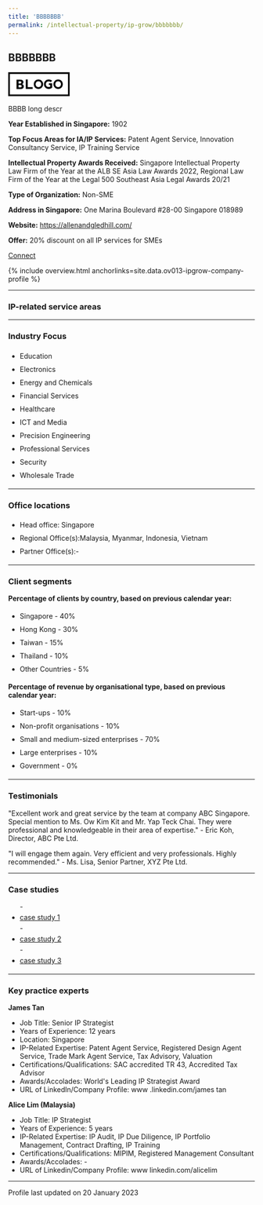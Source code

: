 ```yaml
---
title: 'BBBBBBB'
permalink: /intellectual-property/ip-grow/bbbbbbb/
---
```


## BBBBBBB

<img src='/images/ipgrow/companies/companyB.png' style='width: 25% !important' aria-hidden='true'>

BBBB long descr

<b>Year Established in Singapore:</b> 1902

<b>Top Focus Areas for IA/IP Services:</b> Patent Agent Service, Innovation Consultancy Service, IP Training Service

<b>Intellectual Property Awards Received:</b> Singapore Intellectual Property Law Firm of the Year at the ALB SE Asia Law Awards 2022, Regional Law Firm of the Year at the Legal 500 Southeast Asia Legal Awards 20/21

<b>Type of Organization:</b> Non-SME

<b>Address in Singapore:</b> One Marina Boulevard #28-00 Singapore 018989

<b>Website:</b> <a href='https://allenandgledhill.com/'>https://allenandgledhill.com/</a>

<b>Offer:</b> 20% discount on all IP services for SMEs

<a class='btn' href='https://www.gobusiness.gov.sg' target='_blank' rel='noopener'>Connect</a>

{% include overview.html anchorlinks=site.data.ov013-ipgrow-company-profile %}

---
<a name='ip-related-service-areas'></a>
### IP-related service areas

---
<a name='industry-focus'></a>
### Industry Focus

<ul><li style='line-height: 27px; margin: 0px 0px !important'> Education</li><li style='line-height: 27px; margin: 0px 0px !important'>Electronics</li><li style='line-height: 27px; margin: 0px 0px !important'>Energy and Chemicals</li><li style='line-height: 27px; margin: 0px 0px !important'>Financial Services</li><li style='line-height: 27px; margin: 0px 0px !important'>Healthcare</li><li style='line-height: 27px; margin: 0px 0px !important'>ICT and Media</li><li style='line-height: 27px; margin: 0px 0px !important'>Precision Engineering</li><li style='line-height: 27px; margin: 0px 0px !important'>Professional Services</li><li style='line-height: 27px; margin: 0px 0px !important'>Security</li><li style='line-height: 27px; margin: 0px 0px !important'>Wholesale Trade</li></ul>

---
<a name='office-locations'></a>
### Office locations

<ul>
<li style='line-height: 27px; margin: 0px 0px !important'> Head office: Singapore</li>
<li style='line-height: 27px; margin: 0px 0px !important'> Regional Office(s):Malaysia, Myanmar, Indonesia, Vietnam</li>
<li style='line-height: 27px; margin: 0px 0px !important'> Partner Office(s):-</li>
</ul>

---
<a name='client-segments'></a>
### Client segments

**Percentage of clients by country, based on previous calendar year:**

<ul>
<li style='line-height: 27px; margin: 0px 0px !important'> Singapore - 40%</li>
<li style='line-height: 27px; margin: 0px 0px !important'> Hong Kong - 30%</li>
<li style='line-height: 27px; margin: 0px 0px !important'> Taiwan - 15%</li>
<li style='line-height: 27px; margin: 0px 0px !important'> Thailand - 10%</li>
<li style='line-height: 27px; margin: 0px 0px !important'> Other Countries - 5%</li>
</ul>

**Percentage of revenue by organisational type, based on previous calendar year:**

<ul>
<li style='line-height: 27px; margin: 0px 0px !important'> Start-ups - 10%</li>
<li style='line-height: 27px; margin: 0px 0px !important'> Non-profit organisations - 10%</li>
<li style='line-height: 27px; margin: 0px 0px !important'> Small and medium-sized enterprises - 70%</li>
<li style='line-height: 27px; margin: 0px 0px !important'> Large enterprises - 10%</li>
<li style='line-height: 27px; margin: 0px 0px !important'> Government - 0%</li>
</ul>

---
<a name='testimonials'></a>
### Testimonials

"Excellent work and great service by the team at company ABC Singapore. Special mention to Ms. Ow Kim Kit and Mr. Yap Teck Chai. They were professional and knowledgeable in their area of expertise." - Eric Koh, Director, ABC Pte Ltd.

"I will engage them again. Very efficient and very professionals. Highly recommended." - Ms. Lisa, Senior Partner, XYZ Pte Ltd.

---
<a name='case-studies'></a>
### Case studies

<ul>- <li style='line-height: 27px; margin: 0px 0px !important'> <a href="https://patentscope.wipo.int/search/en/detail.jsf?docId=PCTSG2021050212" target="_blank" rel="noopener">case study 1</a> </li>
- <li style='line-height: 27px; margin: 0px 0px !important'> <a href="https://www.google.com" target="_blank" rel="noopener">case study 2</a> </li>
- <li style='line-height: 27px; margin: 0px 0px !important'> <a href="https://www.google.com" target="_blank" rel="noopener">case study 3</a> </li></ul>

---
<a name='key-practice-experts'></a>
### Key practice experts

**James Tan**

- Job Title: Senior IP Strategist
- Years of Experience: 12 years
- Location: Singapore
- IP-Related Expertise: Patent Agent Service, Registered Design Agent Service, Trade Mark Agent Service, Tax Advisory, Valuation
- Certifications/Qualifications: SAC accredited TR 43, Accredited Tax Advisor
- Awards/Accolades: World's Leading IP Strategist Award
- URL of LinkedIn/Company Profile: www .linkedin.com/james tan

**Alice Lim (Malaysia)**

- Job Title: IP Strategist
- Years of Experience: 5 years
- IP-Related Expertise: IP Audit, IP Due Diligence, IP Portfolio Management, Contract Drafting, IP Training
- Certifications/Qualifications: MIPIM, Registered Management Consultant
- Awards/Accolades: -
- URL of Linkedin/Company Profile: www linkedin.com/alicelim

---
Profile last updated on 20 January 2023
